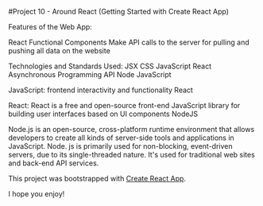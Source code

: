 #Project 10 - Around React
(Getting Started with Create React App)

Features of the Web App:

React Functional Components
Make API calls to the server for pulling and pushing all data on the website

Technologies and Standards Used:
JSX
CSS
JavaScript
React
Asynchronous Programming
API
Node
JavaScript

JavaScript: frontend interactivity and functionality
React

React: React is a free and open-source front-end JavaScript library for building user interfaces based on UI components
NodeJS

Node.js is an open-source, cross-platform runtime environment that allows developers to create all kinds of server-side tools and applications in JavaScript.
Node. js is primarily used for non-blocking, event-driven servers, due to its single-threaded nature.
It's used for traditional web sites and back-end API services.

This project was bootstrapped with [Create React App](https://github.com/sam-kavanagh/around-react).

I hope you enjoy!
